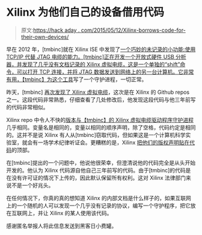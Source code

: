 # Xilinx 为他们自己的设备借用代码

> 原文:[https://hack aday . com/2015/05/12/Xilinx-borrows-code-for-their-own-devices/](https://hackaday.com/2015/05/12/xilinx-borrows-code-for-their-own-devices/)

早在 2012 年，[tmbinc]就在 Xilinx ISE 中发现了[一个巧妙的未记录的小功能:使用 TCP/IP 代替 JTAG 电缆的能力。[tmbinc]正在开发一个开放式硬件 USB 分析器，并发现了几乎没有文档记录的 Xilinx 虚拟电缆，这是一个单独的“shift”命令，可以打开 TCP 连接，并将 JTAG 数据发送到网络上的另一台计算机。它非常有用，【tmbinc】](http://debugmo.de/2012/02/xvcd-the-xilinx-virtual-cable-daemon/)[为这个工具](https://github.com/tmbinc/xvcd)写了一个守护进程，一切正常。

昨天，[tmbinc] [再次发现了 Xilinx 虚拟电缆](https://github.com/Xilinx/XilinxVirtualCable/issues/1)，这次是在 Xilinx 的 Github repos 之一。这段代码非常熟悉，仔细查看了几处修改后，他发现这段代码与他三年前写的代码非常相似。

Xilinx repo 中令人不快的[版本与](https://github.com/Xilinx/XilinxVirtualCable/commit/eae2da80c4ad4ff22083d88ab1aa2dad46fc3bc9)[【tmbinc】的 Xilinx 虚拟电缆驱动程序守护进程](https://github.com/tmbinc/xvcd/blob/master/src/xvcd.c)几乎相同。变量名是相同的，变量以相同的顺序声明，除了空格，代码约定是相同的。这并不是说 Xilinx 有人从[tmbinc]窃取代码，但如果这是一个计算机科学实验室，就会有一场学术纪律听证会。更糟糕的是，Xilinx [把他们的版权声明贴在代码](https://github.com/Xilinx/XilinxVirtualCable/blob/master/XAPP1251/xvcServer.c)的顶部。

在[tmbinc]提出的一个问题中，他说他很荣幸，但澄清说他的代码完全是从头开始开发的。他认为 Xilinx 代码源自他自己三年前写的代码。由于[tmbinc]的代码是在没有许可证的情况下上传的，因此默认保留所有权利。这对 Xilinx 法律部门来说不是一个好兆头。

在任何情况下，你真的真的想知道 Xilinx 的内部文档是什么样子的，如果互联网上的一个随机的人可以发现一个几乎没有记录的协议，编写一个守护程序，把它放在互联网上，并让 Xilinx 的某人使用该代码。

感谢匿名举报人将此信息发送到黑客日小费罐。